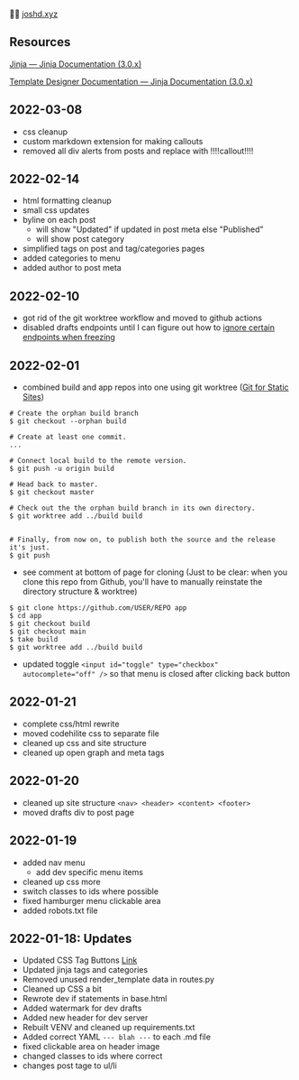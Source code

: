 👨‍💻 [joshd.xyz](https://joshd.xyz/)

## Resources

[Jinja — Jinja Documentation (3.0.x)](https://jinja.palletsprojects.com/en/3.0.x/)

[Template Designer Documentation — Jinja Documentation (3.0.x)](https://jinja.palletsprojects.com/en/3.0.x/templates/#builtin-filters)

## 2022-03-08

- css cleanup
- custom markdown extension for making callouts
- removed all div alerts from posts and replace with !!!!callout!!!!

## 2022-02-14

- html formatting cleanup
- small css updates
- byline on each post
    - will show "Updated" if updated in post meta else "Published"
    - will show post category
- simplified tags on post and tag/categories pages
- added categories to menu
- added author to post meta

## 2022-02-10

- got rid of the git worktree workflow and moved to github actions
- disabled drafts endpoints until I can figure out how to [ignore certain endpoints when freezing](https://github.com/Frozen-Flask/Frozen-Flask/pull/111)

## 2022-02-01

- combined build and app repos into one using git worktree ([Git for Static Sites](http://blog.jenkster.com/2016/02/git-for-static-sites.html))

```
# Create the orphan build branch
$ git checkout --orphan build

# Create at least one commit.
...

# Connect local build to the remote version.
$ git push -u origin build

# Head back to master.
$ git checkout master

# Check out the the orphan build branch in its own directory.
$ git worktree add ../build build


# Finally, from now on, to publish both the source and the release it's just.
$ git push
```

- see comment at bottom of page for cloning (Just to be clear: when you clone this repo from Github, you'll have to manually reinstate the directory structure & worktree)

```
$ git clone https://github.com/USER/REPO app
$ cd app
$ git checkout build
$ git checkout main
$ take build
$ git worktree add ../build build
```

- updated toggle `<input id="toggle" type="checkbox" autocomplete="off" />` so that menu is closed after clicking back button

## 2022-01-21

- complete css/html rewrite
- moved codehilite css to separate file
- cleaned up css and site structure
- cleaned up open graph and meta tags

## 2022-01-20

- cleaned up site structure `<nav> <header> <content> <footer>`
- moved drafts div to post page

## 2022-01-19

- added nav menu
    - add dev specific menu items
- cleaned up css more
- switch classes to ids where possible
- fixed hamburger menu clickable area
- added robots.txt file

## 2022-01-18: Updates

- Updated CSS Tag Buttons [Link](https://codepen.io/wbeeftink/pen/dIaDH)
- Updated jinja tags and categories
- Removed unused render_template data in routes.py
- Cleaned up CSS a bit
- Rewrote dev if statements in base.html
- Added watermark for dev drafts
- Added new header for dev server
- Rebuilt VENV and cleaned up requirements.txt
- Added correct YAML `--- blah ---` to each .md file
- fixed clickable area on header image
- changed classes to ids where correct
- changes post tage to ul/li
